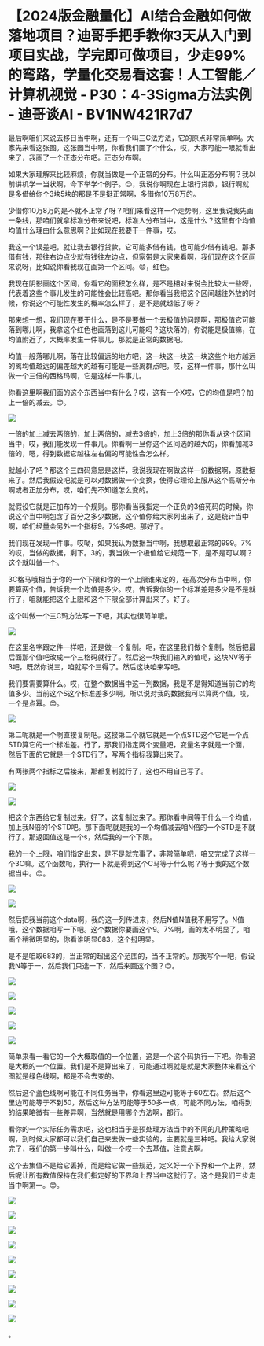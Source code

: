 # 【2024版金融量化】AI结合金融如何做落地项目？迪哥手把手教你3天从入门到项目实战，学完即可做项目，少走99%的弯路，学量化交易看这套！人工智能／计算机视觉 - P30：4-3Sigma方法实例 - 迪哥谈AI - BV1NW421R7d7

最后啊咱们来说去移日当中啊，还有一个叫三C法方法，它的原点非常简单啊。大家先来看这张图。这张图当中啊，你看我们画了个什么，哎，大家可能一眼就看出来了，我画了一个正态分布吧。正态分布啊。

如果大家理解来比较麻烦，你就当做是一个正常的分布。什么叫正态分布啊？我以前讲机学一当状啊，今下举学个例子。😊，我说你啊现在上银行贷款，银行啊就是多借给你个3块5块的那是不是挺正常啊，多借你10万8万的。

少借你10万8万的是不就不正常了呀？咱们来看这样一个走势啊，这里我说我先画一条线，那咱们就拿标准分布来说吧，标准人分布当中，这是什么？这里有个均值均值什么理由什么意思啊？比如现在我要干一件事，哎。

我这一个误差吧，就让我去银行贷款，它可能多借有钱，也可能少借有钱吧。那多借有钱，那往右边点少就有钱往左边点，但家带是大家来看啊，我们现在这个区间来说呀，比如说你看我现在画第一个区间。😊，红色。

我现在阴影画这个区间，你看它的面积怎么样，是不是相对来说会比较大一些呀，代表着这些个事儿发生的可能性会比较高吧。那你看当我把这个区间越往外放的时候，你说这个可能性发生的概率怎么样了，是不是就越低了呀？

那来想一想，我们现在要干什么，是不是要做一个去极值的问题啊，那极值它可能落到哪儿啊，我拿这个红色也画落到这儿可能吗？这块落的，你说能是极值嘛，在均值附近了，大概率发生一件事儿，那就是正常的数据吧。

均值一般落哪儿啊，落在比较偏远的地方吧，这一块这一块这一块这些个地方越远的离均值越远的偏差越大的越有可能是一些离群点吧。哎，这样一件事，那什么叫做一个三倍的西格玛啊，它是这样一件事儿。

你看这里啊我们画的这个东西当中有什么？哎，这有一个X哎，它的均值是吧？加上一倍的减去。😊。

![](img/7012287e44e041b13c7097ec05cdff5a_1.png)

一倍的加上减去两倍的，加上两倍的，减去3倍的，加上3倍的那你看从这个区间当中，哎，我们能发现一件事儿。你看啊一旦你这个区间选的越大的，你看加减3倍的，嗯，得到数据它越往左右偏的可能性会怎么样。

就越小了吧？那这个三四码意思是这样，我说我现在啊做这样一份数据啊，原数据来了。然后我假设吧就是可以对数据做一个变换，使得它理论上服从这个高斯分布啊或者正加分布，哎，咱们先不知道怎么变的。

就假设它就是正加布的一个规则。那你看当我指定一个正负的3倍死码的时候，你说这个当中啊包含了百分之多少数据，这个值你给大家列出来了，这是统计当中啊，咱们经量会另外一个指标9。7%多吧。那好了。

我们现在发现一件事。哎呦，如果我认为数据当中啊，我想取最正常的999。7%的哎，当做的数据，剩下。3的，我当做一个极值给它规范一下，是不是可以啊？这个就叫做一个。

3C格马哦相当于你的一个下限和你的一个上限谁来定的，在高次分布当中啊，你要算两个值，告诉我一个均值是多少。哎，告诉我你的一个标准差是多少是不是就行了，咱就能把这个上限和这个下限全部计算出来了。好了。

这个叫做一个三C玛方法写一下吧，其实也很简单哦。

![](img/7012287e44e041b13c7097ec05cdff5a_3.png)

在这里名字跟之件一样吧，还是做一个复制。呃，在这里我们做个复制，然后把最后面那个值吧改成一个三格码就行了。然后这一块我们输入的值呃，这块NV等于3吧，既然你说三，咱就写个三得了。然后这块咱来写吧。

我们要需要算什么。哎，在整个数据当中这一列数据，我是不是得知道当前它的均值多少。当前这个S这个标准差多少啊，所以说对我的数据我可以算两个值，哎，一个是点幂。😊。



![](img/7012287e44e041b13c7097ec05cdff5a_5.png)

第二呢就是一个啊直接复制吧。这接第二个就它就是一个点STD这个它是一个点STD算它的一个标准差。行了，那我们指定两个变量吧，变量名字就是一个面，然后下面的它就是一个STD行了，写两个指标我算出来了。

有两张两个指标之后接来，那都复制就行了，这也不用自己写了。

![](img/7012287e44e041b13c7097ec05cdff5a_7.png)

![](img/7012287e44e041b13c7097ec05cdff5a_8.png)

把这个东西给它复制过来。好了，这复制过来了。那你看中间等于什么一个均值，加上我N倍的1个STD吧。那下面呢就是我的一个均值减去咱N倍的一个STD是不就行了。那返回值这是一个s，然后我的一个下限。

我的一个上限，咱们指定出来，是不是就完事了，非常简单吧，咱又完成了这样一个3C嘛。这个函数呃，执行一下就是得到这个C马等于什么呢？等于我的这个数据当中。😊。



![](img/7012287e44e041b13c7097ec05cdff5a_10.png)

![](img/7012287e44e041b13c7097ec05cdff5a_11.png)

然后把我当前这个data啊，我的这一列传进来，然后N值N值我不用写了。N值哦，这个数据咱写一下吧。这个数据你要画这个9。7%啊，画的太不明显了，咱画个稍微明显的，你看谁明显683，这个挺明显。

是不是咱取683的，当正常的超出这个范围的，当不正常的。那我写个一吧，假设我N等于一，然后我们只选一下，然后来画这个图？😊。



![](img/7012287e44e041b13c7097ec05cdff5a_13.png)

![](img/7012287e44e041b13c7097ec05cdff5a_14.png)

![](img/7012287e44e041b13c7097ec05cdff5a_15.png)

![](img/7012287e44e041b13c7097ec05cdff5a_16.png)

![](img/7012287e44e041b13c7097ec05cdff5a_17.png)

简单来看一看它的一个大概取值的一个位置，这是一个这个码执行一下吧。你看这是大概的一个位置。我们是不是算出来了，可能通过啊就是就是大家整体来看这个图就是绿色线啊，都是不会去变的。

然后这个蓝色线啊可能在不同任务当中，你看这里边可能等于60左右。然后这个里边可能等于不到50，然后这种方法可能等于50多一点，可能不同方法，咱得到的结果略微有一些差异啊，当然就是用哪个方法啊，都行。

看你的一个实际任务需求吧，这也相当于是预处理方法当中的不同的几种策略吧啊，到时候大家都可以我们自己来去做一些实验的，主要就是三种吧。我给大家说完了，我们的第一步叫什么，叫做一个哎一个去基值，注意点啊。

这个去集值不是给它丢掉，而是给它做一些规范，定义好一个下界和一个上界，然后呢让所有数值保持在我们指定好的下界和上界当中这就行了。这个是我们三步走当中啊第一。😊。



![](img/7012287e44e041b13c7097ec05cdff5a_19.png)

![](img/7012287e44e041b13c7097ec05cdff5a_20.png)

![](img/7012287e44e041b13c7097ec05cdff5a_21.png)

![](img/7012287e44e041b13c7097ec05cdff5a_22.png)

![](img/7012287e44e041b13c7097ec05cdff5a_23.png)

![](img/7012287e44e041b13c7097ec05cdff5a_24.png)

![](img/7012287e44e041b13c7097ec05cdff5a_25.png)

![](img/7012287e44e041b13c7097ec05cdff5a_26.png)

![](img/7012287e44e041b13c7097ec05cdff5a_27.png)

。